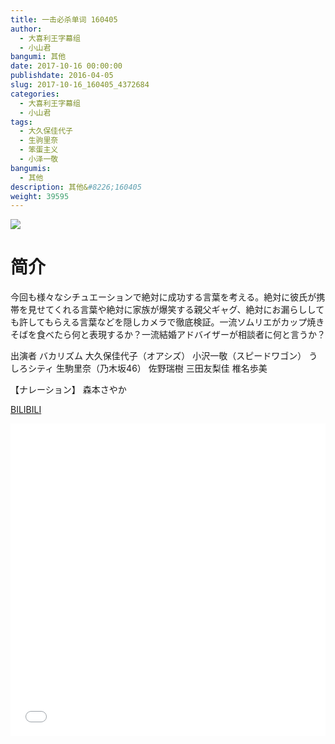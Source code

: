 ```yaml
---
title: 一击必杀单词 160405
author: 
  - 大喜利王字幕组
  - 小山君
bangumi: 其他
date: 2017-10-16 00:00:00
publishdate: 2016-04-05
slug: 2017-10-16_160405_4372684
categories: 
  - 大喜利王字幕组
  - 小山君
tags: 
  - 大久保佳代子
  - 生驹里奈
  - 笨蛋主义
  - 小泽一敬
bangumis: 
  - 其他
description: 其他&#8226;160405
weight: 39595
---
```


![](https://i.imgur.com/cNklmdm.jpg)

# 简介  
 今回も様々なシチュエーションで絶対に成功する言葉を考える。絶対に彼氏が携帯を見せてくれる言葉や絶対に家族が爆笑する親父ギャグ、絶対にお漏らししても許してもらえる言葉などを隠しカメラで徹底検証。一流ソムリエがカップ焼きそばを食べたら何と表現するか？一流結婚アドバイザーが相談者に何と言うか？


出演者 バカリズム  大久保佳代子（オアシズ）  小沢一敬（スピードワゴン）  うしろシティ  生駒里奈（乃木坂46） 佐野瑞樹  三田友梨佳  椎名歩美 


【ナレーション】 森本さやか

  [BILIBILI](https://www.bilibili.com/video/av4372684/)


<div class="vcontainer">  <iframe class='video' src="//www.bilibili.com/blackboard/player.html?cid=7078671&aid=4372684" width="100%" height="500" frameborder="0" allowfullscreen="allowfullscreen"></iframe></div>

